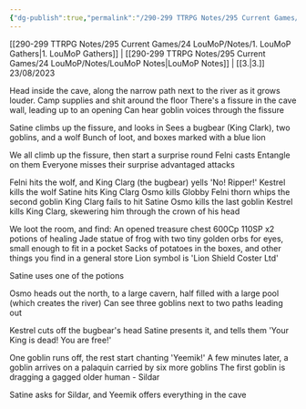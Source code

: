 ```yaml
---
{"dg-publish":true,"permalink":"/290-299 TTRPG Notes/295 Current Games/24 LouMoP/Notes/2. Goblin Hideout/"}
---
```



[[290-299 TTRPG Notes/295 Current Games/24 LouMoP/Notes/1. LouMoP Gathers\|1. LouMoP Gathers]] | [[290-299 TTRPG Notes/295 Current Games/24 LouMoP/Notes/LouMoP Notes\|LouMoP Notes]] | [[3.\|3.]]
23/08/2023

Head inside the cave, along the narrow path next to the river as it grows louder.
Camp supplies and shit around the floor
There's a fissure in the cave wall, leading up to an opening
Can hear goblin voices through the fissure

Satine climbs up the fissure, and looks in
Sees a bugbear (King Clark), two goblins, and a wolf
Bunch of loot, and boxes marked with a blue lion

We all climb up the fissure, then start a surprise round
Felni casts Entangle on them
Everyone misses their surprise advantaged attacks

Felni hits the wolf, and King Clarg (the bugbear) yells 'No! Ripper!'
Kestrel kills the wolf
Satine hits King Clarg
Osmo kills Globby
Felni thorn whips the second goblin
King Clarg fails to hit Satine
Osmo kills the last goblin
Kestrel kills King Clarg, skewering him through the crown of his head

We loot the room, and find:
An opened treasure chest
	600Cp
	110SP
	x2 potions of healing
	Jade statue of frog with two tiny golden orbs for eyes, small enough to fit in a pocket
Sacks of potatoes in the boxes, and other things you find in a general store
	Lion symbol is 'Lion Shield Coster Ltd'

Satine uses one of the potions

Osmo heads out the north, to a large cavern, half filled with a large pool (which creates the river)
Can see three goblins next to two paths leading out

Kestrel cuts off the bugbear's head
Satine presents it, and tells them 'Your King is dead! You are free!'

One goblin runs off, the rest start chanting 'Yeemik!'
A few minutes later, a goblin arrives on a palaquin carried by six more goblins
The first goblin is dragging a gagged older human - Sildar

Satine asks for Sildar, and Yeemik offers everything in the cave

